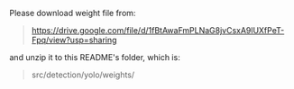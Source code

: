 Please download weight file from:  
> https://drive.google.com/file/d/1fBtAwaFmPLNaG8jvCsxA9lUXfPeT-Fpq/view?usp=sharing

and unzip it to this README's folder, which is:  
> src/detection/yolo/weights/
